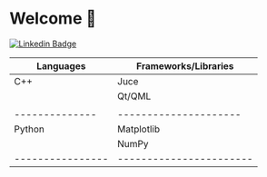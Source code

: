 # Welcome 👋

[![Linkedin Badge](https://img.shields.io/badge/-Wictorsson-blue?style=flat&logo=Linkedin&logoColor=white&link=https://www.linkedin.com/in/fredrik-wictorsson-276ab2180/)](https://www.linkedin.com/in/fredrik-wictorsson-276ab2180/)

| Languages        | Frameworks/Libraries    |
| ---------------- | ----------------------- |
| C++              | Juce                    |
|                  | Qt/QML                  |
|                  |                         |
| --------------   | ---------------------   |
| Python           | Matplotlib              |
|                  | NumPy                   |
| ---------------- | ----------------------- |
